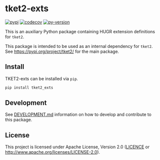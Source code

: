 # tket2-exts

[![pypi][]](https://pypi.org/project/tket2-exts/)
[![codecov][]](https://codecov.io/gh/CQCL/tket2)
[![py-version][]](https://pypi.org/project/tket2-exts/)

  [codecov]: https://img.shields.io/codecov/c/gh/CQCL/tket2?logo=codecov
  [py-version]: https://img.shields.io/pypi/pyversions/tket2-exts
  [pypi]: https://img.shields.io/pypi/v/tket2-exts

This is an auxiliary Python package containing HUGR extension definitions for `tket2`.

This package is intended to be used as an internal dependency for `tket2`.
See https://pypi.org/project/tket2/ for the main package.


## Install

TKET2-exts can be installed via `pip`.

```sh
pip install tket2_exts
```

## Development

See [DEVELOPMENT.md] information on how to develop and contribute to this package.

  [DEVELOPMENT.md]: https://github.com/CQCL/tket2/blob/main/DEVELOPMENT.md


## License

This project is licensed under Apache License, Version 2.0 ([LICENCE][] or http://www.apache.org/licenses/LICENSE-2.0).

  [LICENCE]: https://github.com/CQCL/tket2/blob/main/LICENCE
